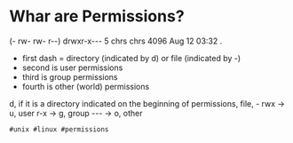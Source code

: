 # Whar are Permissions?

(- rw- rw- r--)  drwxr-x--- 5 chrs chrs 4096 Aug 12 03:32 .
- first dash = directory (indicated by d) or file (indicated by -)
- second is user permissions
- third is group permissions
- fourth is other (world) permissions

d, if it is a directory indicated on the beginning of permissions, file, - 
  rwx -> u, user
  r-x -> g, group
  --- -> o, other

    #unix #linux #permissions
